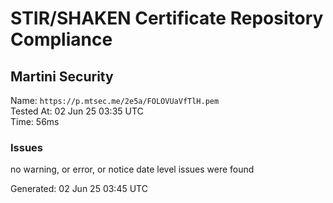 # STIR/SHAKEN Certificate Repository Compliance

## Martini Security

Name: `https://p.mtsec.me/2e5a/FOLOVUaVfTlH.pem`\
Tested At: 02 Jun 25 03:35 UTC\
Time: 56ms

### Issues

no warning, or error, or notice date level issues were found

Generated: 02 Jun 25 03:45 UTC